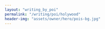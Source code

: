 ```yaml
---
layout: "writing_by_poi"
permalink: "/writing/poi/holywood"
header-img: "assets/owner/hero/pois-bg.jpg"
---
```

